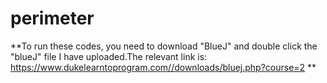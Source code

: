 # perimeter


**To run these codes, you need to download "BlueJ" and double click the "blueJ" file I have uploaded.The relevant link is: https://www.dukelearntoprogram.com//downloads/bluej.php?course=2 **


